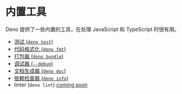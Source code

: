 # 内置工具

Deno 提供了一些内置的工具，在处理 JavaScript 和 TypeScript 时很有用。

<!-- prettier-ignore-start -->
<!-- prettier incorrectly moves the coming soon links to new lines -->

- [测试 (`deno test`)](./testing.md)
- [代码格式化 (`deno fmt`)](./tools/formatter.md)
- [打包器 (`deno bundle`)](./tools/bundler.md)
- [调试器 (`--debug`)](./tools/debugger.md)
- [文档生成器 (`deno doc`)](./tools/documentation_generator.md)
- [依赖检查器 (`deno info`)](./tools/dependency_inspector.md)
- linter (`deno lint`) [coming soon](https://github.com/denoland/deno/issues/1880.md)

<!-- prettier-ignore-end -->
